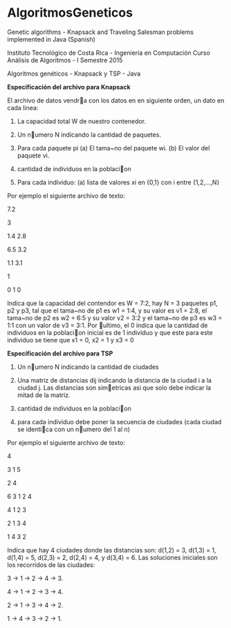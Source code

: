 # AlgoritmosGeneticos
Genetic algorithms - Knapsack and Traveling Salesman problems implemented in Java (Spanish)

Instituto Tecnológico de Costa Rica - Ingeniería en Computación
Curso Análisis de Algoritmos - I Semestre 2015

Algoritmos genéticos - Knapsack y TSP - Java

<b>Especificación del archivo para Knapsack</b>

El archivo de datos vendra con los datos en en siguiente orden, un dato en cada linea:

1. La capacidad total W de nuestro contenedor.

2. Un numero N indicando la cantidad de paquetes.

3. Para cada paquete pi
 (a) El tama~no del paquete wi.
 (b) El valor del paquete vi.

4. cantidad de individuos en la poblacion

5. Para cada individuo:
 (a) lista de valores xi en {0,1} con i entre {1,2,...,N}

Por ejemplo el siguiente archivo de texto:

7.2

3

1.4 2.8

6.5 3.2

1.1 3.1

1

0 1 0


Indica que la capacidad del contendor es W = 7:2, hay N = 3 paquetes p1, p2 y p3, tal que el tama~no de p1 es w1 = 1:4, y su valor es v1 = 2:8, el tama~no de p2 es w2 = 6:5 y su valor v2 = 3:2 y el tama~no de p3 es w3 = 1:1 con un valor de v3 = 3:1. Por ultimo, el 0 indica que la cantidad de individuos en la poblacion inicial es de 1 individuo y que este para este individuo se tiene que x1 = 0, x2 = 1 y x3 = 0

<b>Especificación del archivo para TSP</b>

1. Un numero N indicando la cantidad de ciudades

2. Una matriz de distancias dij indicando la distancia de la ciudad i a la ciudad j. Las distancias son simetricas asi que solo debe indicar la mitad de la matriz.

3. cantidad de individuos en la poblacion

4. para cada individuo debe poner la secuencia de ciudades (cada ciudad se identica con un numero del 1 al n)

Por ejemplo el siguiente archivo de texto:

4

3 1 5

2 4

6
3 1 2 4

4 1 2 3

2 1 3 4

1 4 3 2


Indica que hay 4 ciudades donde las distancias son: d(1,2) = 3, d(1,3) = 1, d(1,4) = 5, d(2,3) = 2, d(2,4) = 4, y d(3,4) = 6. Las soluciones iniciales son los recorridos de las ciudades:

3 → 1 → 2 → 4 → 3.

4 → 1 → 2 → 3 → 4.

2 → 1 → 3 → 4 → 2.

1 → 4 → 3 → 2 → 1.
